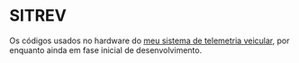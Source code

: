 # SITREV

Os códigos usados no hardware do [meu sistema de telemetria veicular](https://github.com/williamsdavid5/SITREV_frontend), por enquanto ainda em fase inicial de desenvolvimento.